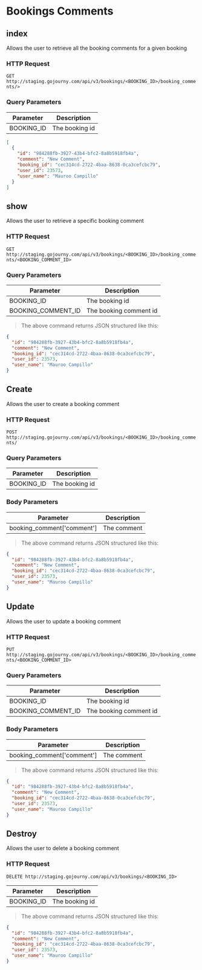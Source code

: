 
# Bookings Comments

## index

Allows the user to retrieve all the booking comments for a given booking

### HTTP Request

`GET http://staging.gojourny.com/api/v3/bookings/<BOOKING_ID>/booking_comments/>`

### Query Parameters

Parameter | Description
--------- | -------
BOOKING_ID | The booking id

```json
[
  {
    "id": "984288fb-3927-43b4-bfc2-8a8b5918fb4a",
    "comment": "New Comment",
    "booking_id": "cec314cd-2722-4baa-8638-0ca3cefcbc79",
    "user_id": 23573,
    "user_name": "Mauroo Campillo"
  }
]
```

## show

Allows the user to retrieve a specific booking comment

### HTTP Request

`GET http://staging.gojourny.com/api/v3/bookings/<BOOKING_ID>/booking_comments/<BOOKING_COMMENT_ID>`

### Query Parameters

Parameter | Description
--------- | -------
BOOKING_ID | The booking id
BOOKING_COMMENT_ID | The booking comment id

> The above command returns JSON structured like this:

```json
{
  "id": "984288fb-3927-43b4-bfc2-8a8b5918fb4a",
  "comment": "New Comment",
  "booking_id": "cec314cd-2722-4baa-8638-0ca3cefcbc79",
  "user_id": 23573,
  "user_name": "Mauroo Campillo"
}
```

## Create

Allows the user to create a booking comment

### HTTP Request

`POST http://staging.gojourny.com/api/v3/bookings/<BOOKING_ID>/booking_comments/`

### Query Parameters

Parameter | Description
--------- | -------
BOOKING_ID | The booking id

### Body Parameters

Parameter | Description
----------|-------------
booking_comment['comment'] | The comment

> The above command returns JSON structured like this:

```json
{
  "id": "984288fb-3927-43b4-bfc2-8a8b5918fb4a",
  "comment": "New Comment",
  "booking_id": "cec314cd-2722-4baa-8638-0ca3cefcbc79",
  "user_id": 23573,
  "user_name": "Mauroo Campillo"
}
```

## Update

Allows the user to update a booking comment

### HTTP Request

`PUT http://staging.gojourny.com/api/v3/bookings/<BOOKING_ID>/booking_comments/<BOOKING_COMMENT_ID>`

### Query Parameters

Parameter | Description
--------- | -------
BOOKING_ID | The booking id
BOOKING_COMMENT_ID | The booking comment id

### Body Parameters

Parameter | Description
----------|-------------
booking_comment['comment'] | The comment

> The above command returns JSON structured like this:

```json
{
  "id": "984288fb-3927-43b4-bfc2-8a8b5918fb4a",
  "comment": "New Comment",
  "booking_id": "cec314cd-2722-4baa-8638-0ca3cefcbc79",
  "user_id": 23573,
  "user_name": "Mauroo Campillo"
}
```

## Destroy

Allows the user to delete a booking comment

### HTTP Request

`DELETE http://staging.gojourny.com/api/v3/bookings/<BOOKING_ID>`

Parameter | Description
--------- | -------
BOOKING_ID | The booking id

> The above command returns JSON structured like this:

```json
{
  "id": "984288fb-3927-43b4-bfc2-8a8b5918fb4a",
  "comment": "New Comment",
  "booking_id": "cec314cd-2722-4baa-8638-0ca3cefcbc79",
  "user_id": 23573,
  "user_name": "Mauroo Campillo"
}
```
